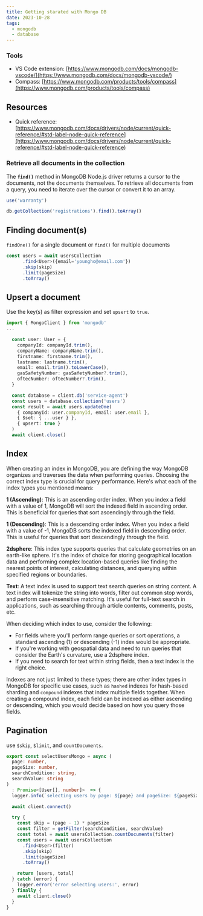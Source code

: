 ```yaml
---
title: Getting starated with Mongo DB
date: 2023-10-28
tags:
  - mongodb
  - database
---
```


### Tools

- VS Code extension: [https://www.mongodb.com/docs/mongodb-vscode/](https://www.mongodb.com/docs/mongodb-vscode/)
- Compass: [https://www.mongodb.com/products/tools/compass](https://www.mongodb.com/products/tools/compass)

## Resources

- Quick reference: [https://www.mongodb.com/docs/drivers/node/current/quick-reference/#std-label-node-quick-reference](https://www.mongodb.com/docs/drivers/node/current/quick-reference/#std-label-node-quick-reference)

### Retrieve all documents in the collection


The **`find()`** method in MongoDB Node.js driver returns a cursor to the documents, not the documents themselves. To retrieve all documents from a query, you need to iterate over the cursor or convert it to an array.


```javascript
use('warranty')

db.getCollection('registrations').find().toArray()
```


## Finding document(s)


`findOne()` for a single document or `find()` for multiple documents


```typescript
const users = await usersCollection
      .find<User>({email='youngho@email.com'})
      .skip(skip)
      .limit(pageSize)
      .toArray()
```


## Upsert a document


Use the key(s) as filter expression and set `upsert` to `true`. 


```typescript
import { MongoClient } from 'mongodb'
...

  const user: User = {
    companyId: companyId.trim(),
    companyName: companyName.trim(),
    firstname: firstname.trim(),
    lastname: lastname.trim(),
    email: email.trim().toLowerCase(),
    gasSafetyNumber: gasSafetyNumber?.trim(),
    oftecNumber: oftecNumber?.trim(),
  }

  const database = client.db('service-agent')
  const users = database.collection('users')
  const result = await users.updateOne(
    { companyId: user.companyId, email: user.email },
    { $set: { ...user } },
    { upsert: true }
  )
  await client.close()

```


## Index


When creating an index in MongoDB, you are defining the way MongoDB organizes and traverses the data when performing queries. Choosing the correct index type is crucial for query performance. Here's what each of the index types you mentioned means:


**1 (Ascending)**: This is an ascending order index. When you index a field with a value of 1, MongoDB will sort the indexed field in ascending order. This is beneficial for queries that sort ascendingly through the field.


**1 (Descending)**: This is a descending order index. When you index a field with a value of -1, MongoDB sorts the indexed field in descending order. This is useful for queries that sort descendingly through the field.


**2dsphere**: This index type supports queries that calculate geometries on an earth-like sphere. It's the index of choice for storing geographical location data and performing complex location-based queries like finding the nearest points of interest, calculating distances, and querying within specified regions or boundaries.


**Text**: A text index is used to support text search queries on string content. A text index will tokenize the string into words, filter out common stop words, and perform case-insensitive matching. It's useful for full-text search in applications, such as searching through article contents, comments, posts, etc.


When deciding which index to use, consider the following:

- For fields where you'll perform range queries or sort operations, a standard ascending (1) or descending (-1) index would be appropriate.
- If you're working with geospatial data and need to run queries that consider the Earth's curvature, use a 2dsphere index.
- If you need to search for text within string fields, then a text index is the right choice.

Indexes are not just limited to these types; there are other index types in MongoDB for specific use cases, such as `hashed` indexes for hash-based sharding and `compound` indexes that index multiple fields together. When creating a compound index, each field can be indexed as either ascending or descending, which you would decide based on how you query those fields.


## Pagination


use `$skip`, `$limit`, and `countDocuments`. 


```typescript
export const selectUsersMongo = async (
  page: number,
  pageSize: number,
  searchCondition: string,
  searchValue: string
)
  : Promise<[User[], number]>  => {
  logger.info(`selecting users by page: ${page} and pageSize: ${pageSize}`)

  await client.connect()

  try {
    const skip = (page - 1) * pageSize
    const filter = getFilter(searchCondition, searchValue)
    const total = await usersCollection.countDocuments(filter)
    const users = await usersCollection
      .find<User>(filter)
      .skip(skip)
      .limit(pageSize)
      .toArray()

    return [users, total]
  } catch (error) {
    logger.error('error selecting users:', error)
  } finally {
    await client.close()
  }
}

```


